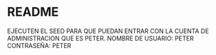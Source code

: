 # README

EJECUTEN EL SEED PARA QUE PUEDAN ENTRAR CON LA CUENTA DE ADMINISTRACION QUE ES PETER.
NOMBRE DE USUARIO: PETER
CONTRASEÑA: PETER


